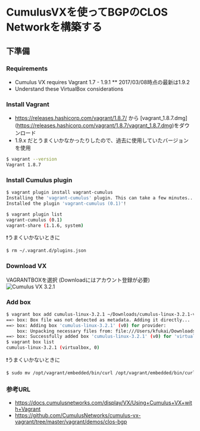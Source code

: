# CumulusVXを使ってBGPのCLOS Networkを構築する
## 下準備
### Requirements
* Cumulus VX requires Vagrant 1.7 - 1.9.1
** 2017/03/08時点の最新は1.9.2
* Understand these VirtualBox considerations

### Install Vagrant
* https://releases.hashicorp.com/vagrant/1.8.7/ から [vagrant_1.8.7.dmg] (https://releases.hashicorp.com/vagrant/1.8.7/vagrant_1.8.7.dmg)をダウンロード
* 1.9.x だとうまくいかなかったりしたので、過去に使用していたバージョンを使用
```bash
$ vagrant --version
Vagrant 1.8.7
```

### Install Cumulus plugin
```bash
$ vagrant plugin install vagrant-cumulus                                                                                         
Installing the 'vagrant-cumulus' plugin. This can take a few minutes...
Installed the plugin 'vagrant-cumulus (0.1)'!

$ vagrant plugin list  
vagrant-cumulus (0.1)
vagrant-share (1.1.6, system)
```
:exclamation:うまくいかないときに
```bash
$ rm ~/.vagrant.d/plugins.json
```

### Download VX
VAGRANTBOXを選択 (Downloadにはアカウント登録が必要)
![Cumulus VX 3.2.1](https://github.com/kfukai/Images/blob/master/SCREENSHOT-2017-0309-0236.png)

### Add box
```bash                                    
$ vagrant box add cumulus-linux-3.2.1 ~/Downloads/cumulus-linux-3.2.1-vx-amd64-1486153138.ac46c24zd00d13e.box
==> box: Box file was not detected as metadata. Adding it directly...
==> box: Adding box 'cumulus-linux-3.2.1' (v0) for provider:
    box: Unpacking necessary files from: file:///Users/kfukai/Downloads/cumulus-linux-3.2.1-vx-amd64-1486153138.ac46c24zd00d13e.box
==> box: Successfully added box 'cumulus-linux-3.2.1' (v0) for 'virtualbox'!
$ vagrant box list
cumulus-linux-3.2.1 (virtualbox, 0)
```
:exclamation:うまくいかないときに
```bash
$ sudo mv /opt/vagrant/embedded/bin/curl /opt/vagrant/embedded/bin/curl.bk
```

### 参考URL
* https://docs.cumulusnetworks.com/display/VX/Using+Cumulus+VX+with+Vagrant
* https://github.com/CumulusNetworks/cumulus-vx-vagrant/tree/master/vagrant/demos/clos-bgp
